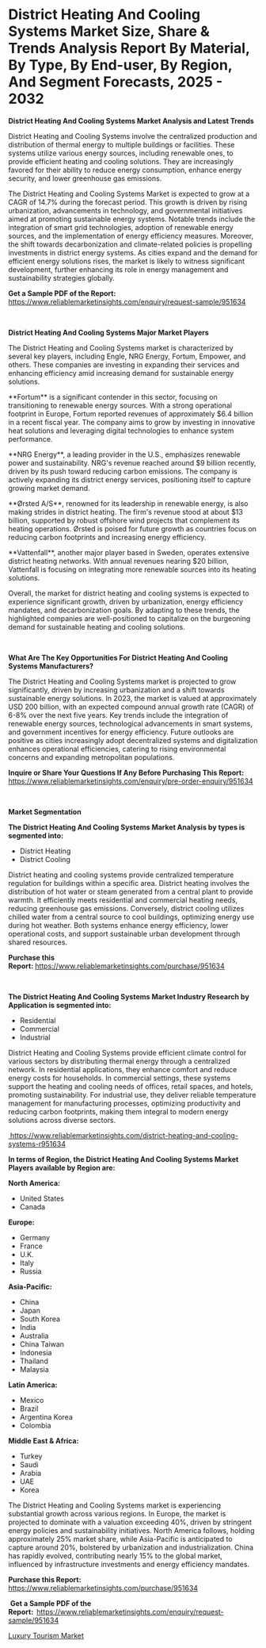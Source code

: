 <p><h1>District Heating And Cooling Systems Market Size, Share & Trends Analysis Report By Material, By Type, By End-user, By Region, And Segment Forecasts, 2025 - 2032</h1></p><p><strong>District Heating And Cooling Systems Market Analysis and Latest Trends</strong></p>
<p><p>District Heating and Cooling Systems involve the centralized production and distribution of thermal energy to multiple buildings or facilities. These systems utilize various energy sources, including renewable ones, to provide efficient heating and cooling solutions. They are increasingly favored for their ability to reduce energy consumption, enhance energy security, and lower greenhouse gas emissions.</p><p>The District Heating and Cooling Systems Market is expected to grow at a CAGR of 14.7% during the forecast period. This growth is driven by rising urbanization, advancements in technology, and governmental initiatives aimed at promoting sustainable energy systems. Notable trends include the integration of smart grid technologies, adoption of renewable energy sources, and the implementation of energy efficiency measures. Moreover, the shift towards decarbonization and climate-related policies is propelling investments in district energy systems. As cities expand and the demand for efficient energy solutions rises, the market is likely to witness significant development, further enhancing its role in energy management and sustainability strategies globally.</p></p>
<p><strong>Get a Sample PDF of the Report:&nbsp;</strong> <a href="https://www.reliablemarketinsights.com/enquiry/request-sample/951634?utm_campaign=2800&utm_medium=2&utm_source=Github&utm_content=ia&utm_term=06032025&utm_id=district-heating-and-cooling-systems">https://www.reliablemarketinsights.com/enquiry/request-sample/951634</a></p>
<p>&nbsp;</p>
<p><strong>District Heating And Cooling Systems Major Market Players</strong></p>
<p><p>The District Heating and Cooling Systems market is characterized by several key players, including Engle, NRG Energy, Fortum, Empower, and others. These companies are investing in expanding their services and enhancing efficiency amid increasing demand for sustainable energy solutions.</p><p>**Fortum** is a significant contender in this sector, focusing on transitioning to renewable energy sources. With a strong operational footprint in Europe, Fortum reported revenues of approximately $6.4 billion in a recent fiscal year. The company aims to grow by investing in innovative heat solutions and leveraging digital technologies to enhance system performance.</p><p>**NRG Energy**, a leading provider in the U.S., emphasizes renewable power and sustainability. NRG's revenue reached around $9 billion recently, driven by its push toward reducing carbon emissions. The company is actively expanding its district energy services, positioning itself to capture growing market demand.</p><p>**Ørsted A/S**, renowned for its leadership in renewable energy, is also making strides in district heating. The firm's revenue stood at about $13 billion, supported by robust offshore wind projects that complement its heating operations. Ørsted is poised for future growth as countries focus on reducing carbon footprints and increasing energy efficiency.</p><p>**Vattenfall**, another major player based in Sweden, operates extensive district heating networks. With annual revenues nearing $20 billion, Vattenfall is focusing on integrating more renewable sources into its heating solutions. </p><p>Overall, the market for district heating and cooling systems is expected to experience significant growth, driven by urbanization, energy efficiency mandates, and decarbonization goals. By adapting to these trends, the highlighted companies are well-positioned to capitalize on the burgeoning demand for sustainable heating and cooling solutions.</p></p>
<p>&nbsp;</p>
<p><strong>What Are The Key Opportunities For District Heating And Cooling Systems Manufacturers?</strong></p>
<p><p>The District Heating and Cooling Systems market is projected to grow significantly, driven by increasing urbanization and a shift towards sustainable energy solutions. In 2023, the market is valued at approximately USD 200 billion, with an expected compound annual growth rate (CAGR) of 6-8% over the next five years. Key trends include the integration of renewable energy sources, technological advancements in smart systems, and government incentives for energy efficiency. Future outlooks are positive as cities increasingly adopt decentralized systems and digitalization enhances operational efficiencies, catering to rising environmental concerns and expanding metropolitan populations.</p></p>
<p><strong>Inquire or Share Your Questions If Any Before Purchasing This Report:</strong> <a href="https://www.reliablemarketinsights.com/enquiry/pre-order-enquiry/951634?utm_campaign=2800&utm_medium=2&utm_source=Github&utm_content=ia&utm_term=06032025&utm_id=district-heating-and-cooling-systems">https://www.reliablemarketinsights.com/enquiry/pre-order-enquiry/951634</a></p>
<p>&nbsp;</p>
<p><strong>Market Segmentation</strong></p>
<p><strong>The District Heating And Cooling Systems Market Analysis by types is segmented into:</strong></p>
<p><ul><li>District Heating</li><li>District Cooling</li></ul></p>
<p><p>District heating and cooling systems provide centralized temperature regulation for buildings within a specific area. District heating involves the distribution of hot water or steam generated from a central plant to provide warmth. It efficiently meets residential and commercial heating needs, reducing greenhouse gas emissions. Conversely, district cooling utilizes chilled water from a central source to cool buildings, optimizing energy use during hot weather. Both systems enhance energy efficiency, lower operational costs, and support sustainable urban development through shared resources.</p></p>
<p><strong>Purchase this Report:&nbsp;</strong><a href="https://www.reliablemarketinsights.com/purchase/951634?utm_campaign=2800&utm_medium=2&utm_source=Github&utm_content=ia&utm_term=06032025&utm_id=district-heating-and-cooling-systems">https://www.reliablemarketinsights.com/purchase/951634</a></p>
<p>&nbsp;</p>
<p><strong>The District Heating And Cooling Systems Market Industry Research by Application is segmented into:</strong></p>
<p><ul><li>Residential</li><li>Commercial</li><li>Industrial</li></ul></p>
<p><p>District Heating and Cooling Systems provide efficient climate control for various sectors by distributing thermal energy through a centralized network. In residential applications, they enhance comfort and reduce energy costs for households. In commercial settings, these systems support the heating and cooling needs of offices, retail spaces, and hotels, promoting sustainability. For industrial use, they deliver reliable temperature management for manufacturing processes, optimizing productivity and reducing carbon footprints, making them integral to modern energy solutions across diverse sectors.</p></p>
<p><a href="https://www.reliablemarketinsights.com/district-heating-and-cooling-systems-r951634?utm_campaign=2800&utm_medium=2&utm_source=Github&utm_content=ia&utm_term=06032025&utm_id=district-heating-and-cooling-systems">&nbsp;https://www.reliablemarketinsights.com/district-heating-and-cooling-systems-r951634</a></p>
<p><strong>In terms of Region, the District Heating And Cooling Systems Market Players available by Region are:</strong></p>
<p>
    <p> <strong> North America: </strong>
        <ul>
            <li>United States</li>
            <li>Canada</li>
        </ul>
        </p> 
    <p> <strong> Europe: </strong>
        <ul>
            <li>Germany</li>
            <li>France</li>
            <li>U.K.</li>
            <li>Italy</li>
            <li>Russia</li>
        </ul>
        </p> 
    <p> <strong> Asia-Pacific: </strong>
        <ul>
            <li>China</li>
            <li>Japan</li>
            <li>South Korea</li>
            <li>India</li>
            <li>Australia</li>
            <li>China Taiwan</li>
            <li>Indonesia</li>
            <li>Thailand</li>
            <li>Malaysia</li>
        </ul>
        </p> 
    <p> <strong> Latin America: </strong>
        <ul>
            <li>Mexico</li>
            <li>Brazil</li>
            <li>Argentina Korea</li>
            <li>Colombia</li>
        </ul>
        </p> 
    <p> <strong> Middle East & Africa: </strong>
        <ul>
            <li>Turkey</li>
            <li>Saudi</li>
            <li>Arabia</li>
            <li>UAE</li>
            <li>Korea</li>
        </ul>
    </p>
    </p>
<p><p>The District Heating and Cooling Systems market is experiencing substantial growth across various regions. In Europe, the market is projected to dominate with a valuation exceeding 40%, driven by stringent energy policies and sustainability initiatives. North America follows, holding approximately 25% market share, while Asia-Pacific is anticipated to capture around 20%, bolstered by urbanization and industrialization. China has rapidly evolved, contributing nearly 15% to the global market, influenced by infrastructure investments and energy efficiency mandates.</p></p>
<p><strong>Purchase this Report: </strong><a href="https://www.reliablemarketinsights.com/purchase/951634?utm_campaign=2800&utm_medium=2&utm_source=Github&utm_content=ia&utm_term=06032025&utm_id=district-heating-and-cooling-systems">https://www.reliablemarketinsights.com/purchase/951634</a></p>
<p>&nbsp;<strong>Get a Sample PDF of the Report:&nbsp;&nbsp;</strong><a href="https://www.reliablemarketinsights.com/enquiry/request-sample/951634?utm_campaign=2800&utm_medium=2&utm_source=Github&utm_content=ia&utm_term=06032025&utm_id=district-heating-and-cooling-systems">https://www.reliablemarketinsights.com/enquiry/request-sample/951634</a></p>
<p><strong></strong></p>
<p><p><a href="https://github.com/boisetwa16/Market-Research-Report-List-1/blob/main/luxury-tourism-market.md?utm_campaign=2800&utm_medium=2&utm_source=Github&utm_content=ia&utm_term=06032025&utm_id=district-heating-and-cooling-systems">Luxury Tourism Market</a></p></p>